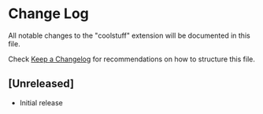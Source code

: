 # Change Log

All notable changes to the "coolstuff" extension will be documented in this file.

Check [Keep a Changelog](http://keepachangelog.com/) for recommendations on how to structure this file.

## [Unreleased]

- Initial release